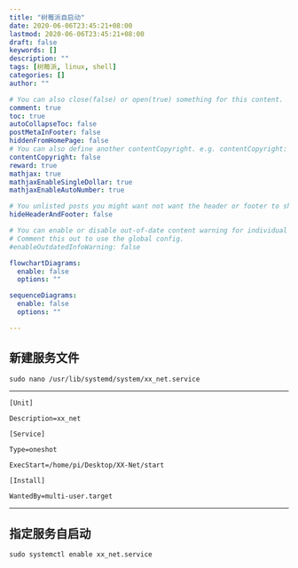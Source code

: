```yaml
---
title: "树莓派自启动"
date: 2020-06-06T23:45:21+08:00
lastmod: 2020-06-06T23:45:21+08:00
draft: false
keywords: []
description: ""
tags: [树莓派, linux, shell]
categories: []
author: ""

# You can also close(false) or open(true) something for this content.
comment: true
toc: true
autoCollapseToc: false
postMetaInFooter: false
hiddenFromHomePage: false
# You can also define another contentCopyright. e.g. contentCopyright: "This is another copyright."
contentCopyright: false
reward: true
mathjax: true
mathjaxEnableSingleDollar: true
mathjaxEnableAutoNumber: true

# You unlisted posts you might want not want the header or footer to show
hideHeaderAndFooter: false

# You can enable or disable out-of-date content warning for individual post.
# Comment this out to use the global config.
#enableOutdatedInfoWarning: false

flowchartDiagrams:
  enable: false
  options: ""

sequenceDiagrams: 
  enable: false
  options: ""

---
```

## 新建服务文件
```shell
sudo nano /usr/lib/systemd/system/xx_net.service
```
---------------------------------------

```shell
[Unit]

Description=xx_net

[Service]

Type=oneshot

ExecStart=/home/pi/Desktop/XX-Net/start

[Install]

WantedBy=multi-user.target

```
---------------------------------------

## 指定服务自启动
```shell
sudo systemctl enable xx_net.service
```
